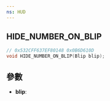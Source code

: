 ```yaml
---
ns: HUD
---
```

## HIDE_NUMBER_ON_BLIP

```c
// 0x532CFF637EF80148 0x0B6D610D
void HIDE_NUMBER_ON_BLIP(Blip blip);
```


## 參數
* **blip**: 

